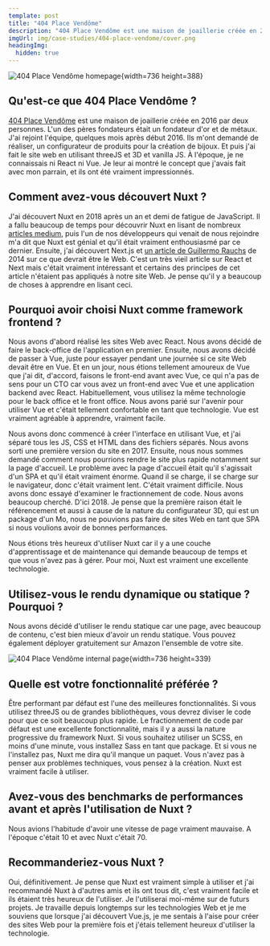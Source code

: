 ```yaml
---
template: post
title: "404 Place Vendôme"
description: "404 Place Vendôme est une maison de joaillerie créée en 2016 par deux personnes. L'un des pères fondateurs était un fondateur d'or et de métaux."
imgUrl: img/case-studies/404-place-vendome/cover.png
headingImg:
  hidden: true
---
```


![404 Place Vendôme homepage](img/case-studies/404-place-vendome/main.png){width=736 height=388}

## Qu'est-ce que 404 Place Vendôme ?

[404 Place Vendôme](https://404placevendome.com/) est une maison de joaillerie créée en 2016 par deux personnes. L'un des pères fondateurs était un fondateur d'or et de métaux. J'ai rejoint l'équipe, quelques mois après début 2016. Ils m'ont demandé de réaliser, un configurateur de produits pour la création de bijoux. Et puis j'ai fait le site web en utilisant threeJS et 3D et vanilla JS. À l'époque, je ne connaissais ni React ni Vue. Je leur ai montré le concept que j'avais fait avec mon parrain, et ils ont été vraiment impressionnés.

## Comment avez-vous découvert Nuxt ?

J'ai découvert Nuxt en 2018 après un an et demi de fatigue de JavaScript. Il a fallu beaucoup de temps pour découvrir Nuxt en lisant de nombreux [articles medium](https://medium.com/vue-mastery/10-reasons-to-use-nuxt-js-for-your-next-web-application-522397c9366b), puis l'un de nos développeurs qui venait de nous rejoindre m'a dit que Nuxt est génial et qu'il était vraiment enthousiasmé par ce dernier. Ensuite, j'ai découvert Next.js et [un article de Guillermo Rauchs](https://rauchg.com/2014/7-principles-of-rich-web-applications) de 2014 sur ce que devrait être le Web. C'est un très vieil article sur React et Next mais c'était vraiment intéressant et certains des principes de cet article n'étaient pas appliqués à notre site Web. Je pense qu'il y a beaucoup de choses à apprendre en lisant ceci.

## Pourquoi avoir choisi Nuxt comme framework frontend ?

Nous avons d'abord réalisé les sites Web avec React. Nous avons décidé de faire le back-office de l'application en premier. Ensuite, nous avons décidé de passer à Vue, juste pour essayer pendant une journée si ce site Web devait être en Vue. Et en un jour, nous étions tellement amoureux de Vue que j'ai dit, d'accord, faisons le front-end avant avec Vue, ce qui n'a pas de sens pour un CTO car vous avez un front-end avec Vue et une application backend avec React. Habituellement, vous utilisez la même technologie pour le back office et le front office. Nous avons parié sur l'avenir pour utiliser Vue et c'était tellement confortable en tant que technologie. Vue est vraiment agréable à apprendre, vraiment facile.

Nous avons donc commencé à créer l'interface en utilisant Vue, et j'ai séparé tous les JS, CSS et HTML dans des fichiers séparés. Nous avons sorti une première version du site en 2017. Ensuite, nous nous sommes demandé comment nous pourrions rendre le site plus rapide notamment sur la page d'accueil. Le problème avec la page d'accueil était qu'il s'agissait d'un SPA et qu'il était vraiment énorme. Quand il se charge, il se charge sur le navigateur, donc c'était vraiment lent. C'était vraiment difficile. Nous avons donc essayé d'examiner le fractionnement de code. Nous avons beaucoup cherché. D'ici 2018. Je pense que la première raison était le référencement et aussi à cause de la nature du configurateur 3D, qui est un package d'un Mo, nous ne pouvions pas faire de sites Web en tant que SPA si nous voulions avoir de bonnes performances.

Nous étions très heureux d'utiliser Nuxt car il y a une couche d'apprentissage et de maintenance qui demande beaucoup de temps et que vous n'avez pas à gérer. Pour moi, Nuxt est vraiment une excellente technologie.

## Utilisez-vous le rendu dynamique ou statique ? Pourquoi ?

Nous avons décidé d'utiliser le rendu statique car une page, avec beaucoup de contenu, c'est bien mieux d'avoir un rendu statique. Vous pouvez également déployer gratuitement sur Amazon l'ensemble de votre site.

![404 Place Vendôme internal page](img/case-studies/404-place-vendome/1.png){width=736 height=339}

## Quelle est votre fonctionnalité préférée ?

Être performant par défaut est l'une des meilleures fonctionnalités. Si vous utilisez threeJS ou de grandes bibliothèques, vous devrez diviser le code pour que ce soit beaucoup plus rapide. Le fractionnement de code par défaut est une excellente fonctionnalité, mais il y a aussi la nature progressive du framework Nuxt. Si vous souhaitez utiliser un SCSS, en moins d'une minute, vous installez Sass en tant que package. Et si vous ne l'installez pas, Nuxt me dira qu'il manque un paquet. Vous n'avez pas à penser aux problèmes techniques, vous pensez à la création. Nuxt est vraiment facile à utiliser.

## Avez-vous des benchmarks de performances avant et après l'utilisation de Nuxt ?

Nous avions l'habitude d'avoir une vitesse de page vraiment mauvaise. A l'époque c'était 10 et avec Nuxt c'était 70.

## Recommanderiez-vous Nuxt ?

Oui, définitivement. Je pense que Nuxt est vraiment simple à utiliser et j'ai recommandé Nuxt à d'autres amis et ils ont tous dit, c'est vraiment facile et ils étaient très heureux de l'utiliser. Je l'utiliserai moi-même sur de futurs projets. Je travaille depuis longtemps sur les technologies Web et je me souviens que lorsque j'ai découvert Vue.js, je me sentais à l'aise pour créer des sites Web pour la première fois et j'étais tellement heureux d'utiliser la technologie.
